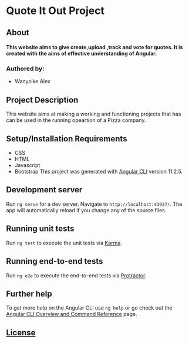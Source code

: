 # Quote It Out Project

## About

#### This website aims to give create,upload ,track and vote for quotes. It is created with the aims of effective understanding of Angular.

### Authored by:

* Wanyoike Alex 


##  Project Description
This website aims at making a working and functioning projects that has can be used in the running opeartion of a Pizza company.
## Setup/Installation Requirements
* CSS
* HTML
* Javascript 
* Bootstrap
This project was generated with [Angular CLI](https://github.com/angular/angular-cli) version 11.2.5.

## Development server

Run `ng serve` for a dev server. Navigate to `http://localhost:43937/`. The app will automatically reload if you change any of the source files.


## Running unit tests

Run `ng test` to execute the unit tests via [Karma](https://karma-runner.github.io).

## Running end-to-end tests

Run `ng e2e` to execute the end-to-end tests via [Protractor](http://www.protractortest.org/).

## Further help

To get more help on the Angular CLI use `ng help` or go check out the [Angular CLI Overview and Command Reference](https://angular.io/cli) page.

## [License](/home/alex/Documents/weekoneangular/LICENSE)




